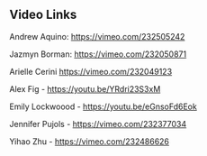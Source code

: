 ## Video Links

Andrew Aquino: https://vimeo.com/232505242

Jazmyn Borman: https://vimeo.com/232050871

Arielle Cerini https://vimeo.com/232049123

Alex Fig - https://youtu.be/YRdri23S3xM

Emily Lockwoood -  https://youtu.be/eGnsoFd6Eok

Jennifer Pujols - https://vimeo.com/232377034

Yihao Zhu - https://vimeo.com/232486626